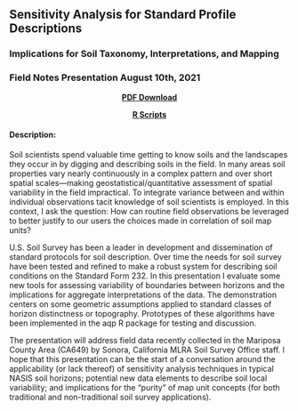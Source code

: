 ## Sensitivity Analysis for Standard Profile Descriptions
### Implications for Soil Taxonomy, Interpretations, and Mapping
### Field Notes Presentation August 10th, 2021
<center>
  
**[PDF Download](https://raw.githubusercontent.com/brownag/FieldNotes202108/main/SensitivityPedons/SensitivityPedons.pdf)**

**[R Scripts](https://github.com/brownag/FieldNotes202108/tree/main/R)**
  
</center>

#### Description:

Soil scientists spend valuable time getting to know soils and the landscapes they occur in by digging and describing soils in the field. In many areas soil properties vary nearly continuously in a complex pattern and over short spatial scales—making geostatistical/quantitative assessment of spatial variability in the field impractical. To integrate variance between and within individual observations tacit knowledge of soil scientists is employed. In this context, I ask the question: How can routine field observations be leveraged to better justify to our users the choices made in correlation of soil map units?

U.S. Soil Survey has been a leader in development and dissemination of standard protocols for soil description. Over time the needs for soil survey have been tested and refined to make a robust system for describing soil conditions on the Standard Form 232. In this presentation I evaluate some new tools for assessing variability of boundaries between horizons and the implications for aggregate interpretations of the data. The demonstration centers on some geometric assumptions applied to standard classes of horizon distinctness or topography. Prototypes of these algorithms have been implemented in the aqp R package for testing and discussion.

The presentation will address field data recently collected in the Mariposa County Area (CA649) by Sonora, California MLRA Soil Survey Office staff. I hope that this presentation can be the start of a conversation around the applicability (or lack thereof) of sensitivity analysis techniques in typical NASIS soil horizons; potential new data elements to describe soil local variability; and implications for the “purity” of map unit concepts (for both traditional and non-traditional soil survey applications).
